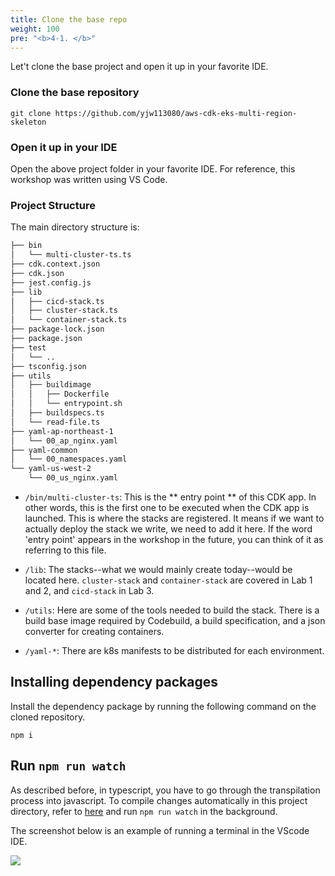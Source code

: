 ```yaml
---
title: Clone the base repo
weight: 100
pre: "<b>4-1. </b>"
---
```


Let't clone the base project and open it up in your favorite IDE.

### Clone the base repository
```
git clone https://github.com/yjw113080/aws-cdk-eks-multi-region-skeleton
```

### Open it up in your IDE

Open the above project folder in your favorite IDE.
For reference, this workshop was written using VS Code.


### Project Structure

The main directory structure is:
```bash
├── bin
│   └── multi-cluster-ts.ts
├── cdk.context.json
├── cdk.json
├── jest.config.js
├── lib
│   ├── cicd-stack.ts
│   ├── cluster-stack.ts
│   └── container-stack.ts
├── package-lock.json
├── package.json
├── test
│   └── ..
├── tsconfig.json
├── utils
│   ├── buildimage
│   │   ├── Dockerfile
│   │   └── entrypoint.sh
│   ├── buildspecs.ts
│   └── read-file.ts
├── yaml-ap-northeast-1
│   └── 00_ap_nginx.yaml
├── yaml-common
│   └── 00_namespaces.yaml
└── yaml-us-west-2
    └── 00_us_nginx.yaml
```
* `/bin/multi-cluster-ts`: This is the ** entry point ** of this CDK app. In other words, this is the first one to be executed when the CDK app is launched. This is where the stacks are registered. It means if we want to actually deploy the stack we write, we need to add it here. If the word 'entry point' appears in the workshop in the future, you can think of it as referring to this file.

* `/lib`: The stacks--what we would mainly create today--would be located here. `cluster-stack` and `container-stack` are covered in Lab 1 and 2, and `cicd-stack` in Lab 3.
* `/utils`: Here are some of the tools needed to build the stack. There is a build base image required by Codebuild, a build specification, and a json converter for creating containers.
* `/yaml-*`: There are k8s manifests to be distributed for each environment.


## Installing dependency packages
Install the dependency package by running the following command on the cloned repository.


```
npm i
```

## Run `npm run watch`

As described before, in typescript, you have to go through the transpilation process into javascript.
To compile changes automatically in this project directory, refer to [here](/en/30-cdk/200-watch/) and run `npm run watch` in the background.


The screenshot below is an example of running a terminal in the VScode IDE.

![](/images/20-single-region/npm-run-watch.png)
